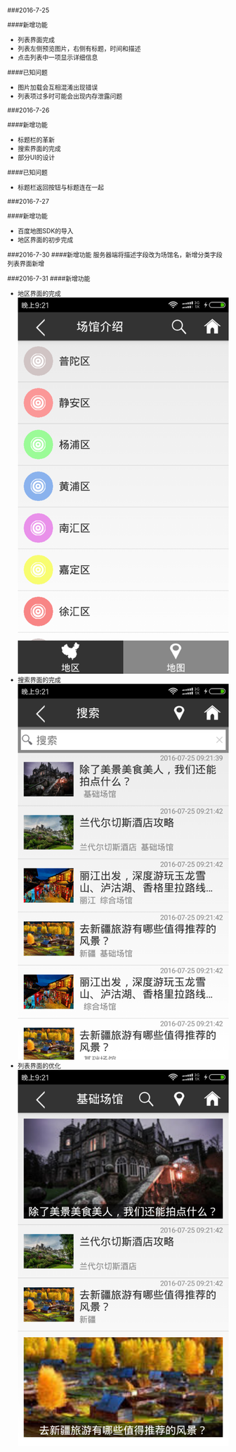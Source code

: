 ###2016-7-25

####新增功能
- 列表界面完成
- 列表左侧预览图片，右侧有标题，时间和描述
- 点击列表中一项显示详细信息

####已知问题
- 图片加载会互相混淆出现错误
- 列表项过多时可能会出现内存泄露问题

###2016-7-26

####新增功能
- 标题栏的革新
- 搜索界面的完成
- 部分UI的设计

####已知问题
- 标题栏返回按钮与标题连在一起

###2016-7-27

####新增功能
- 百度地图SDK的导入
- 地区界面的初步完成

###2016-7-30
####新增功能
 服务器端将描述字段改为场馆名，新增分类字段
 列表界面新增

###2016-7-31
####新增功能

- 地区界面的完成
![Alt text](./picture/Screenshot_2016-07-31-21-21-47-507_com.lizi.shanghaisandtmuseums.png)
- 搜索界面的完成
![Alt text](./picture/Screenshot_2016-07-31-21-21-38-981_com.lizi.shanghaisandtmuseums.png)
- 列表界面的优化
![Alt text](./picture/Screenshot_2016-07-31-21-21-18-080_com.lizi.shanghaisandtmuseums.png)

